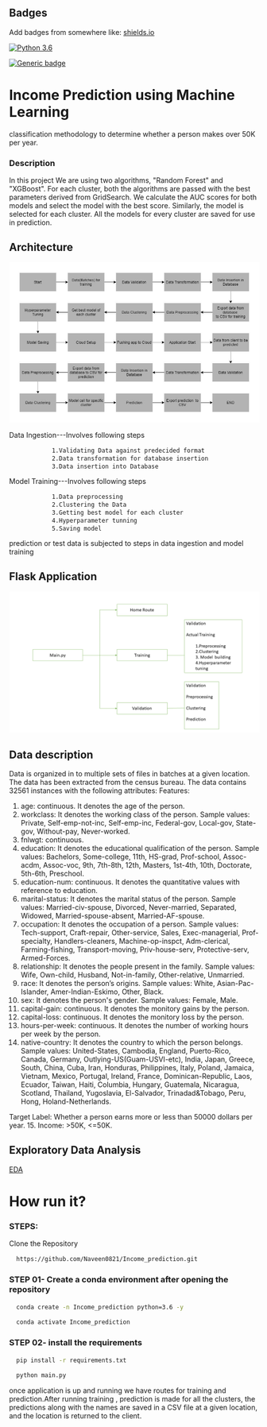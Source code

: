 
## Badges

Add badges from somewhere like: [shields.io](https://shields.io/)

[![Python 3.6](https://img.shields.io/badge/python-3.6-blue.svg)](https://www.python.org/downloads/release/python-360/)

[![Generic badge](https://img.shields.io/badge/Flask-v1.1.1-<COLOR>.svg)](https://shields.io/)
# Income Prediction using Machine Learning

classification methodology to determine whether a person makes over 50K per year.

### Description
In this project We are using two algorithms, "Random Forest" and "XGBoost". For each cluster, both the algorithms are passed with the best parameters derived from GridSearch. We calculate the AUC scores for both models and select the model with the best score. Similarly, the model is selected for each cluster. All the models for every cluster are saved for use in prediction.





## Architecture

![Architecture](Architecture.jpg) 


Data Ingestion---Involves following steps

                1.Validating Data against predecided format
                2.Data transformation for database insertion
                3.Data insertion into Database

Model Training---Involves following steps

                1.Data preprocessing
                2.Clustering the Data
                3.Getting best model for each cluster
                4.Hyperparameter tunning
                5.Saving model
prediction or test data is subjected to steps in data ingestion and model training
                








## Flask Application  

![Flask Application](flask_app.PNG)
## Data description

Data is organized in to multiple sets of files in batches at a given location. The data has been extracted from the census bureau. 
The data contains 32561 instances with the following attributes:
Features:

1.	age: continuous. It denotes the age of the person.
2.	workclass: It denotes the working class of the person. Sample values: Private, Self-emp-not-inc, Self-emp-inc, Federal-gov, Local-gov, State-gov, Without-pay, Never-worked.
3.	fnlwgt: continuous.
4.	education: It denotes the educational qualification of the person. Sample values: Bachelors, Some-college, 11th, HS-grad, Prof-school, Assoc-acdm, Assoc-voc, 9th, 7th-8th, 12th, Masters, 1st-4th, 10th, Doctorate, 5th-6th, Preschool.
5.	education-num: continuous. It denotes the quantitative values with reference to education. 
6.	marital-status: It denotes the marital status of the person. Sample values:  Married-civ-spouse, Divorced, Never-married, Separated, Widowed, Married-spouse-absent, Married-AF-spouse.
7.	occupation: It denotes the occupation of a person. Sample values: Tech-support, Craft-repair, Other-service, Sales, Exec-managerial, Prof-specialty, Handlers-cleaners, Machine-op-inspct, Adm-clerical, Farming-fishing, Transport-moving, Priv-house-serv, Protective-serv, Armed-Forces.
8.	relationship: It denotes the people present in the family. Sample values: Wife, Own-child, Husband, Not-in-family, Other-relative, Unmarried.
9.	race: It denotes the person’s origins. Sample values: White, Asian-Pac-Islander, Amer-Indian-Eskimo, Other, Black.
10.	sex: It denotes the person's gender. Sample values: Female, Male. 
11.	capital-gain: continuous. It denotes the monitory gains by the person.
12.	capital-loss: continuous. It denotes the monitory loss by the person.
13.	hours-per-week: continuous. It denotes the number of working hours per week by the person.
14.	native-country: It denotes the country to which the person belongs. Sample values: United-States, Cambodia, England, Puerto-Rico, Canada, Germany, Outlying-US(Guam-USVI-etc), India, Japan, Greece, South, China, Cuba, Iran, Honduras, Philippines, Italy, Poland, Jamaica, Vietnam, Mexico, Portugal, Ireland, France, Dominican-Republic, Laos, Ecuador, Taiwan, Haiti, Columbia, Hungary, Guatemala, Nicaragua, Scotland, Thailand, Yugoslavia, El-Salvador, Trinadad&Tobago, Peru, Hong, Holand-Netherlands.

Target Label:
Whether a person earns more or less than 50000 dollars per year.
15.	Income:  >50K, <=50K.

## Exploratory Data Analysis

[EDA](EDA/IncomePredictionEDA.ipynb)
# How run it?

### STEPS:
Clone the Repository

```bash
  https://github.com/Naveen0821/Income_prediction.git
```
### STEP 01- Create a conda environment after opening the repository

```bash
  conda create -n Income_prediction python=3.6 -y

```
```bash
  conda activate Income_prediction

```
### STEP 02- install the requirements
```bash
  pip install -r requirements.txt

```
```bash
  python main.py

```
once application is up and running we have routes for training and prediction.After running training , prediction is made for all the clusters, the predictions along with the names are saved in a CSV file at a given location, and the location is returned to the client.

